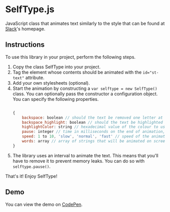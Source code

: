 # SelfType.js

JavaScript class that animates text similarly to the style that can be found at [Slack][]'s homepage.

## Instructions

To use this library in your project, perform the following steps.

1. Copy the class SelfType into your project.
2. Tag the element whose contents should be animated with the `id="st-text"` attribute.
3. Add your own stylesheets (optional).
4. Start the animation by constructing a `var selftype = new SelfType()` class. You can optionally pass the constructor a configuration object. You can specify the following properties.
	```javascript

	{
        backspace: boolean // should the text be removed one letter at a time?
        backspace_highlight: boolean // should the text be highlighted before being deleted? (only if backspace is set to false)
        highlightColor: string // hexadecimal value of the colour to use for the highlight
		pause: integer // time in milliseconds on the end of animation,
		speed: 1 to 10, 'slow', 'normal', 'fast' // speed of the animation
        words: array // array of strings that will be animated on screen, min. length = 1
	}
	```
5. The library uses an interval to animate the text. This means that you'll have to remove it to prevent memory leaks. You can do so with `selftype.pause()`.

That's it! Enjoy SelfType!

## Demo

You can view the demo on [CodePen].

[codepen]: http://codepen.io/lmenus/pen/eZOYXo "SelfType.js demo"
[slack]: http://slack.com "Slack's Homepage"
